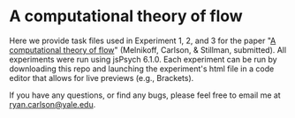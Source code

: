 # A computational theory of flow

Here we provide task files used in Experiment 1, 2, and 3 for the paper "[A computational theory of flow](https://psyarxiv.com/9q3jd)" (Melnikoff, Carlson, & Stillman, submitted). All experiments were run using jsPsych 6.1.0. Each experiment can be run by downloading this repo and launching the experiment's html file in a code editor that allows for live previews (e.g., Brackets). 

If you have any questions, or find any bugs, please feel free to email me at ryan.carlson@yale.edu.
